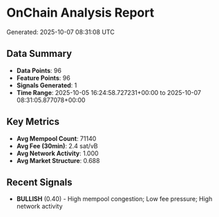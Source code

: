 # OnChain Analysis Report
Generated: 2025-10-07 08:31:08 UTC

## Data Summary
- **Data Points**: 96
- **Feature Points**: 96
- **Signals Generated**: 1
- **Time Range**: 2025-10-05 16:24:58.727231+00:00 to 2025-10-07 08:31:05.877078+00:00

## Key Metrics
- **Avg Mempool Count**: 71140
- **Avg Fee (30min)**: 2.4 sat/vB
- **Avg Network Activity**: 1.000
- **Avg Market Structure**: 0.688

## Recent Signals
- **BULLISH** (0.40) - High mempool congestion; Low fee pressure; High network activity

